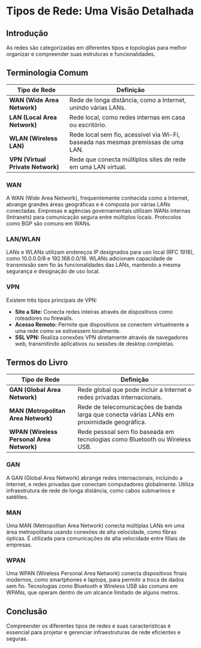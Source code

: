 # Tipos de Rede: Uma Visão Detalhada

## Introdução

As redes são categorizadas em diferentes tipos e topologias para melhor organizar e compreender suas estruturas e funcionalidades.

## Terminologia Comum

| Tipo de Rede                | Definição                                                                           |
|-----------------------------|-------------------------------------------------------------------------------------|
| **WAN (Wide Area Network)** | Rede de longa distância, como a Internet, unindo várias LANs.                        |
| **LAN (Local Area Network)**| Rede local, como redes internas em casa ou escritório.                                |
| **WLAN (Wireless LAN)**     | Rede local sem fio, acessível via Wi-Fi, baseada nas mesmas premissas de uma LAN.     |
| **VPN (Virtual Private Network)** | Rede que conecta múltiplos sites de rede em uma LAN virtual.                     |

### WAN

A WAN (Wide Area Network), frequentemente conhecida como a Internet, abrange grandes áreas geográficas e é composta por várias LANs conectadas. Empresas e agências governamentais utilizam WANs internas (Intranets) para comunicação segura entre múltiplos locais. Protocolos como BGP são comuns em WANs.

### LAN/WLAN

LANs e WLANs utilizam endereços IP designados para uso local (RFC 1918), como 10.0.0.0/8 e 192.168.0.0/16. WLANs adicionam capacidade de transmissão sem fio às funcionalidades das LANs, mantendo a mesma segurança e designação de uso local.

### VPN

Existem três tipos principais de VPN:
- **Site a Site:** Conecta redes inteiras através de dispositivos como roteadores ou firewalls.
- **Acesso Remoto:** Permite que dispositivos se conectem virtualmente a uma rede como se estivessem localmente.
- **SSL VPN:** Realiza conexões VPN diretamente através de navegadores web, transmitindo aplicativos ou sessões de desktop completas.

## Termos do Livro

| Tipo de Rede                         | Definição                                                                                       |
|--------------------------------------|-------------------------------------------------------------------------------------------------|
| **GAN (Global Area Network)**        | Rede global que pode incluir a Internet e redes privadas internacionais.                         |
| **MAN (Metropolitan Area Network)**  | Rede de telecomunicações de banda larga que conecta várias LANs em proximidade geográfica.       |
| **WPAN (Wireless Personal Area Network)** | Rede pessoal sem fio baseada em tecnologias como Bluetooth ou Wireless USB.                      |

### GAN

A GAN (Global Area Network) abrange redes internacionais, incluindo a Internet, e redes privadas que conectam computadores globalmente. Utiliza infraestrutura de rede de longa distância, como cabos submarinos e satélites.

### MAN

Uma MAN (Metropolitan Area Network) conecta múltiplas LANs em uma área metropolitana usando conexões de alta velocidade, como fibras ópticas. É utilizada para comunicações de alta velocidade entre filiais de empresas.

### WPAN

Uma WPAN (Wireless Personal Area Network) conecta dispositivos finais modernos, como smartphones e laptops, para permitir a troca de dados sem fio. Tecnologias como Bluetooth e Wireless USB são comuns em WPANs, que operam dentro de um alcance limitado de alguns metros.

## Conclusão

Compreender os diferentes tipos de redes e suas características é essencial para projetar e gerenciar infraestruturas de rede eficientes e seguras.
